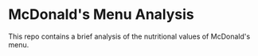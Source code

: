 # McDonald's Menu Analysis

This repo contains a brief analysis of the nutritional values of McDonald's menu.
